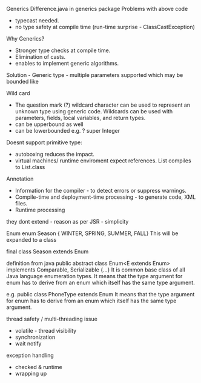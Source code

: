 Generics
Difference.java in generics package
Problems with above code
* typecast needed.
* no type safety at compile time (run-time surprise - ClassCastException)

Why Generics?
* Stronger type checks at compile time.
* Elimination of casts.
* enables to implement generic algorithms.

Solution - Generic type - multiple parameters supported which may be bounded like <T extends Animal>

Wild card
* The question mark (?) wildcard character can be used to represent an unknown type using generic code. Wildcards can be used with parameters, fields, local variables, and return types.
* can be upperbound as well
* can be lowerbounded e.g. ? super Integer

Doesnt support primitive type:
* autoboxing reduces the impact.
* virtual machines/ runtime enviroment expect references. List<Integer> compiles to List.class

Annotation
* Information for the compiler - to detect errors or suppress warnings.
* Compile-time and deployment-time processing - to generate code, XML files.
* Runtime processing

they dont extend - reason as per JSR - simplicity

Enum
enum Season { WINTER, SPRING, SUMMER, FALL}
This will be expanded to a class

  final class Season extends Enum<Season>

definition from java
public abstract class Enum<E extends Enum<E>> implements Comparable<E>, Serializable {...}
It is  common base class of all Java language enumeration types.
It means that the type argument for enum has to derive from an enum which itself has the same type argument.

e.g.
public class PhoneType extends Enum<PhoneType>
It means that the type argument for enum has to derive from an enum which itself has the same type argument.

thread safety / multi-threading issue
* volatile - thread visibility
* synchronization
* wait notify

exception handling
* checked & runtime
* wrapping up